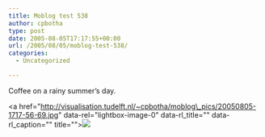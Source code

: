 ```yaml
---
title: Moblog test 538
author: cpbotha
type: post
date: 2005-08-05T17:17:55+00:00
url: /2005/08/05/moblog-test-538/
categories:
  - Uncategorized

---
```

Coffee on a rainy summer&#8217;s day.

<a href="http://visualisation.tudelft.nl/~cpbotha/moblog\_pics/20050805-1717-56-69.jpg" data-rel="lightbox-image-0" data-rl\_title="" data-rl_caption="" title="">![][1]</a>

 [1]: http://visualisation.tudelft.nl/~cpbotha/moblog_pics/20050805-1717-56-69-thumb.jpg